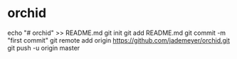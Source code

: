 # orchid
echo "# orchid" >> README.md
git init
git add README.md
git commit -m "first commit"
git remote add origin https://github.com/jademeyer/orchid.git
git push -u origin master
